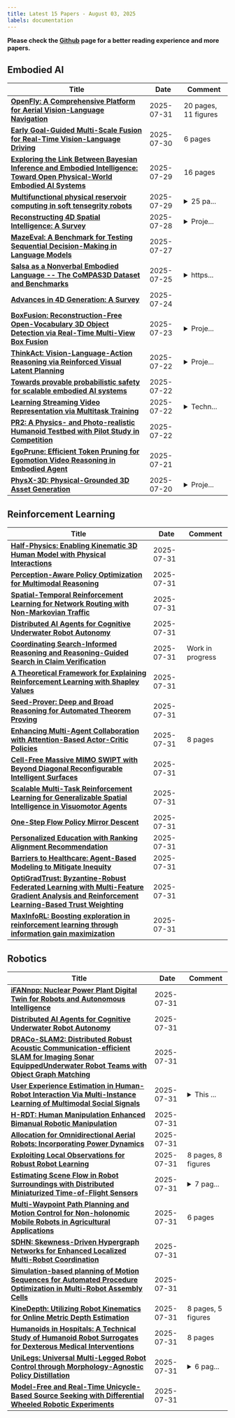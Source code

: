 ```yaml
---
title: Latest 15 Papers - August 03, 2025
labels: documentation
---
```

**Please check the [Github](https://github.com/zezhishao/MTS_Daily_ArXiv) page for a better reading experience and more papers.**

## Embodied AI
| **Title** | **Date** | **Comment** |
| --- | --- | --- |
| **[OpenFly: A Comprehensive Platform for Aerial Vision-Language Navigation](http://arxiv.org/abs/2502.18041v6)** | 2025-07-31 | 20 pages, 11 figures |
| **[Early Goal-Guided Multi-Scale Fusion for Real-Time Vision-Language Driving](http://arxiv.org/abs/2507.23042v1)** | 2025-07-30 | 6 pages |
| **[Exploring the Link Between Bayesian Inference and Embodied Intelligence: Toward Open Physical-World Embodied AI Systems](http://arxiv.org/abs/2507.21589v1)** | 2025-07-29 | 16 pages |
| **[Multifunctional physical reservoir computing in soft tensegrity robots](http://arxiv.org/abs/2507.21496v1)** | 2025-07-29 | <details><summary>25 pa...</summary><p>25 pages, 12 figures. The following article has been accepted by Chaos: An Interdisciplinary Journal of Nonlinear Science</p></details> |
| **[Reconstructing 4D Spatial Intelligence: A Survey](http://arxiv.org/abs/2507.21045v1)** | 2025-07-28 | <details><summary>Proje...</summary><p>Project page: https://github.com/yukangcao/Awesome-4D-Spatial-Intelligence</p></details> |
| **[MazeEval: A Benchmark for Testing Sequential Decision-Making in Language Models](http://arxiv.org/abs/2507.20395v1)** | 2025-07-27 |  |
| **[Salsa as a Nonverbal Embodied Language -- The CoMPAS3D Dataset and Benchmarks](http://arxiv.org/abs/2507.19684v1)** | 2025-07-25 | <details><summary>https...</summary><p>https://rosielab.github.io/compas3d</p></details> |
| **[Advances in 4D Generation: A Survey](http://arxiv.org/abs/2503.14501v3)** | 2025-07-24 |  |
| **[BoxFusion: Reconstruction-Free Open-Vocabulary 3D Object Detection via Real-Time Multi-View Box Fusion](http://arxiv.org/abs/2506.15610v2)** | 2025-07-23 | <details><summary>Proje...</summary><p>Project page: https://lanlan96.github.io/BoxFusion/</p></details> |
| **[ThinkAct: Vision-Language-Action Reasoning via Reinforced Visual Latent Planning](http://arxiv.org/abs/2507.16815v1)** | 2025-07-22 | <details><summary>Proje...</summary><p>Project page: https://jasper0314-huang.github.io/thinkact-vla/</p></details> |
| **[Towards provable probabilistic safety for scalable embodied AI systems](http://arxiv.org/abs/2506.05171v2)** | 2025-07-22 |  |
| **[Learning Streaming Video Representation via Multitask Training](http://arxiv.org/abs/2504.20041v2)** | 2025-07-22 | <details><summary>Techn...</summary><p>Technical Report. Project Page: https://go2heart.github.io/streamformer</p></details> |
| **[PR2: A Physics- and Photo-realistic Humanoid Testbed with Pilot Study in Competition](http://arxiv.org/abs/2409.01559v2)** | 2025-07-22 |  |
| **[EgoPrune: Efficient Token Pruning for Egomotion Video Reasoning in Embodied Agent](http://arxiv.org/abs/2507.15428v1)** | 2025-07-21 |  |
| **[PhysX-3D: Physical-Grounded 3D Asset Generation](http://arxiv.org/abs/2507.12465v3)** | 2025-07-20 | <details><summary>Proje...</summary><p>Project page: https://physx-3d.github.io/</p></details> |

## Reinforcement Learning
| **Title** | **Date** | **Comment** |
| --- | --- | --- |
| **[Half-Physics: Enabling Kinematic 3D Human Model with Physical Interactions](http://arxiv.org/abs/2507.23778v1)** | 2025-07-31 |  |
| **[Perception-Aware Policy Optimization for Multimodal Reasoning](http://arxiv.org/abs/2507.06448v3)** | 2025-07-31 |  |
| **[Spatial-Temporal Reinforcement Learning for Network Routing with Non-Markovian Traffic](http://arxiv.org/abs/2507.22174v2)** | 2025-07-31 |  |
| **[Distributed AI Agents for Cognitive Underwater Robot Autonomy](http://arxiv.org/abs/2507.23735v1)** | 2025-07-31 |  |
| **[Coordinating Search-Informed Reasoning and Reasoning-Guided Search in Claim Verification](http://arxiv.org/abs/2506.07528v2)** | 2025-07-31 | Work in progress |
| **[A Theoretical Framework for Explaining Reinforcement Learning with Shapley Values](http://arxiv.org/abs/2505.07797v2)** | 2025-07-31 |  |
| **[Seed-Prover: Deep and Broad Reasoning for Automated Theorem Proving](http://arxiv.org/abs/2507.23726v1)** | 2025-07-31 |  |
| **[Enhancing Multi-Agent Collaboration with Attention-Based Actor-Critic Policies](http://arxiv.org/abs/2507.22782v2)** | 2025-07-31 | 8 pages |
| **[Cell-Free Massive MIMO SWIPT with Beyond Diagonal Reconfigurable Intelligent Surfaces](http://arxiv.org/abs/2507.23702v1)** | 2025-07-31 |  |
| **[Scalable Multi-Task Reinforcement Learning for Generalizable Spatial Intelligence in Visuomotor Agents](http://arxiv.org/abs/2507.23698v1)** | 2025-07-31 |  |
| **[One-Step Flow Policy Mirror Descent](http://arxiv.org/abs/2507.23675v1)** | 2025-07-31 |  |
| **[Personalized Education with Ranking Alignment Recommendation](http://arxiv.org/abs/2507.23664v1)** | 2025-07-31 |  |
| **[Barriers to Healthcare: Agent-Based Modeling to Mitigate Inequity](http://arxiv.org/abs/2507.23644v1)** | 2025-07-31 |  |
| **[OptiGradTrust: Byzantine-Robust Federated Learning with Multi-Feature Gradient Analysis and Reinforcement Learning-Based Trust Weighting](http://arxiv.org/abs/2507.23638v1)** | 2025-07-31 |  |
| **[MaxInfoRL: Boosting exploration in reinforcement learning through information gain maximization](http://arxiv.org/abs/2412.12098v2)** | 2025-07-31 |  |

## Robotics
| **Title** | **Date** | **Comment** |
| --- | --- | --- |
| **[iFANnpp: Nuclear Power Plant Digital Twin for Robots and Autonomous Intelligence](http://arxiv.org/abs/2410.09213v3)** | 2025-07-31 |  |
| **[Distributed AI Agents for Cognitive Underwater Robot Autonomy](http://arxiv.org/abs/2507.23735v1)** | 2025-07-31 |  |
| **[DRACo-SLAM2: Distributed Robust Acoustic Communication-efficient SLAM for Imaging Sonar EquippedUnderwater Robot Teams with Object Graph Matching](http://arxiv.org/abs/2507.23629v1)** | 2025-07-31 |  |
| **[User Experience Estimation in Human-Robot Interaction Via Multi-Instance Learning of Multimodal Social Signals](http://arxiv.org/abs/2507.23544v1)** | 2025-07-31 | <details><summary>This ...</summary><p>This paper has been accepted for presentation at IEEE/RSJ International Conference on Intelligent Robots and Systems 2025 (IROS 2025)</p></details> |
| **[H-RDT: Human Manipulation Enhanced Bimanual Robotic Manipulation](http://arxiv.org/abs/2507.23523v1)** | 2025-07-31 |  |
| **[Allocation for Omnidirectional Aerial Robots: Incorporating Power Dynamics](http://arxiv.org/abs/2412.16107v2)** | 2025-07-31 |  |
| **[Exploiting Local Observations for Robust Robot Learning](http://arxiv.org/abs/2309.14792v4)** | 2025-07-31 | 8 pages, 8 figures |
| **[Estimating Scene Flow in Robot Surroundings with Distributed Miniaturized Time-of-Flight Sensors](http://arxiv.org/abs/2504.02439v2)** | 2025-07-31 | <details><summary>7 pag...</summary><p>7 pages, 5 figures, 2 tables, 1 algorithm, IEEE RO-MAN 2025 accepted paper</p></details> |
| **[Multi-Waypoint Path Planning and Motion Control for Non-holonomic Mobile Robots in Agricultural Applications](http://arxiv.org/abs/2507.23350v1)** | 2025-07-31 | 6 pages |
| **[SDHN: Skewness-Driven Hypergraph Networks for Enhanced Localized Multi-Robot Coordination](http://arxiv.org/abs/2504.06684v2)** | 2025-07-31 |  |
| **[Simulation-based planning of Motion Sequences for Automated Procedure Optimization in Multi-Robot Assembly Cells](http://arxiv.org/abs/2507.23270v1)** | 2025-07-31 |  |
| **[KineDepth: Utilizing Robot Kinematics for Online Metric Depth Estimation](http://arxiv.org/abs/2409.19490v2)** | 2025-07-31 | 8 pages, 5 figures |
| **[Humanoids in Hospitals: A Technical Study of Humanoid Robot Surrogates for Dexterous Medical Interventions](http://arxiv.org/abs/2503.12725v2)** | 2025-07-31 | 8 pages |
| **[UniLegs: Universal Multi-Legged Robot Control through Morphology-Agnostic Policy Distillation](http://arxiv.org/abs/2507.22653v2)** | 2025-07-31 | <details><summary>6 pag...</summary><p>6 pages, 3 figures, IROS 2025</p></details> |
| **[Model-Free and Real-Time Unicycle-Based Source Seeking with Differential Wheeled Robotic Experiments](http://arxiv.org/abs/2501.02184v4)** | 2025-07-31 |  |


